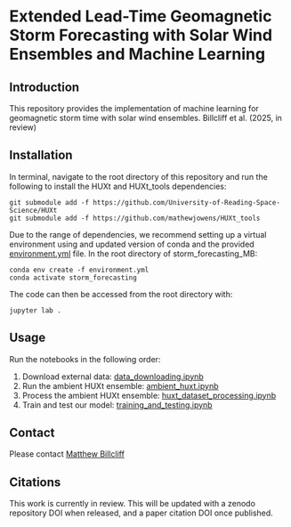 # Extended Lead-Time Geomagnetic Storm Forecasting with Solar Wind Ensembles and Machine Learning
## Introduction
This repository provides the implementation of machine learning for geomagnetic storm time with solar wind ensembles. Billcliff et al. (2025, in review)

## Installation
In terminal, navigate to the root directory of this repository and run the following to install the HUXt and HUXt_tools dependencies:
```
git submodule add -f https://github.com/University-of-Reading-Space-Science/HUXt
git submodule add -f https://github.com/mathewjowens/HUXt_tools
```

Due to the range of dependencies, we recommend setting up a virtual environment using and updated version of conda and the provided [environment.yml](environment.yml) file. In the root directory of storm_forecasting_MB:
```
conda env create -f environment.yml
conda activate storm_forecasting
```
The code can then be accessed from the root directory with:
```
jupyter lab .
```

## Usage
Run the notebooks in the following order:
  1. Download external data: [data_downloading.ipynb](./data_downloading.ipynb)
  2. Run the ambient HUXt ensemble: [ambient_huxt.ipynb](./ambient_huxt.ipynb)
  3. Process the ambient HUXt ensemble: [huxt_dataset_processing.ipynb](./huxt_dataset_processing.ipynb)
  4. Train and test our model: [training_and_testing.ipynb](./training_and_testing.ipynb)

## Contact
Please contact [Matthew Billcliff](https://github.com/MBillcliff)

## Citations
This work is currently in review. This will be updated with a zenodo repository DOI when released, and a paper citation DOI once published. 
